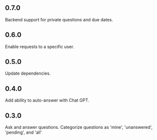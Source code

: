 ## 0.7.0

Backend support for private questions and due dates.

## 0.6.0

Enable requests to a specific user.

## 0.5.0

Update dependencies.

## 0.4.0

Add ability to auto-answer with Chat GPT.

## 0.3.0

Ask and answer questions. Categorize questions as 'mine', 'unanswered', 'pending', and 'all'